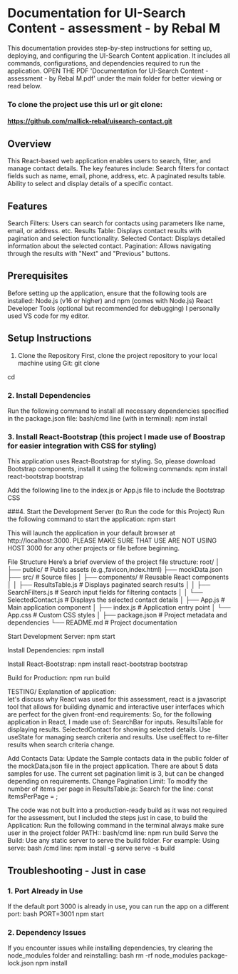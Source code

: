 # Documentation for UI-Search Content - assessment - by Rebal M
This documentation provides step-by-step instructions for setting up, deploying, and configuring the UI-Search Content application. It includes all commands, configurations, and dependencies required to run the application.
OPEN THE PDF 'Documentation for UI-Search Content - assessment - by Rebal M.pdf' under the main folder for better viewing or read below.
### To clone the project use this url or git clone: 
#### https://github.com/mallick-rebal/uisearch-contact.git 
## Overview
This React-based web application enables users to search, filter, and manage contact details. The key features include:
Search filters for contact fields such as name, email, phone, address, etc.
A paginated results table.
Ability to select and display details of a specific contact. 

## Features
Search Filters: Users can search for contacts using parameters like name, email, or address. etc.
Results Table: Displays contact results with pagination and selection functionality.
Selected Contact: Displays detailed information about the selected contact.
Pagination: Allows navigating through the results with "Next" and "Previous" buttons.

## Prerequisites
Before setting up the application, ensure that the following tools are installed:
Node.js (v16 or higher) and npm (comes with Node.js)
React Developer Tools (optional but recommended for debugging)
I personally used VS code for my editor.

## Setup Instructions
1. Clone the Repository
First, clone the project repository to your local machine using Git:
git clone <repository-url>

cd <repository-folder>


### 2. Install Dependencies
Run the following command to install all necessary dependencies specified in the package.json file:
bash/cmd line (with in terminal): 
npm install


### 3. Install React-Bootstrap (this project I made use of Boostrap for easier integration with CSS for styling)
This application uses React-Bootstrap for styling. So, please download Bootstrap components, install it using the following commands:
npm install react-bootstrap bootstrap

Add the following line to the index.js or App.js file to include the Bootstrap CSS

###4. Start the Development Server (to Run the code for this Project)
Run the following command to start the application:
npm start

This will launch the application in your default browser at http://localhost:3000.
PLEASE MAKE SURE THAT USE ARE NOT USING HOST 3000 for any other projects or file before  beginning. 

File Structure
Here’s a brief overview of the project file structure:
root/
│
├── public/                  # Public assets (e.g.,favicon,index.html)
     ├── mockData.json        
├── src/                     # Source files
│   ├── components/          # Reusable React components
│   │   ├── ResultsTable.js  # Displays paginated search results
│   │   ├── SearchFilters.js # Search input fields for filtering contacts
│   │   └── SelectedContact.js # Displays the selected contact details
│   ├── App.js               # Main application component
│   ├── index.js             # Application entry point
│   └── App.css              # Custom CSS styles
│
├── package.json             # Project metadata and dependencies
└── README.md                # Project documentation


Start Development Server:
npm start

Install Dependencies:
npm install


Install React-Bootstrap:
npm install react-bootstrap bootstrap


Build for Production:
npm run build

TESTING/ Explanation of application:  
let's discuss why React was used for this assessment, react is a javascript tool that allows for building dynamic and interactive user interfaces which are perfect for the given front-end requirements: 
So, for the following application in React, I made use of:
SearchBar for inputs.
ResultsTable for displaying results.
SelectedContact for showing selected details.
Use useState for managing search criteria and results.
Use useEffect to re-filter results when search criteria change.

Add Contacts Data: Update the Sample contacts data in the public folder of the mockData.json file in the project application. There are about  5 data samples for use.
The current set pagination limit is 3, but can be changed depending on requirements.
Change Pagination Limit: To modify the number of items per page in ResultsTable.js:
Search for the line:
const itemsPerPage = <desired-number>;

The code was not built into a production-ready build as it was not required for the assessment, but I included the steps just in case, to build the Application: Run the following command in the terminal always make sure user in the project folder PATH::
bash/cmd line:
npm run build
Serve the Build: Use any static server to serve the build folder. For example:
Using serve:
bash /cmd line:
npm install -g serve
serve -s build

## Troubleshooting - Just in case
### 1. Port Already in Use
If the default port 3000 is already in use, you can run the app on a different port:
bash
PORT=3001 npm start

### 2. Dependency Issues
If you encounter issues while installing dependencies, try clearing the node_modules folder and reinstalling:
bash
rm -rf node_modules package-lock.json
npm install

